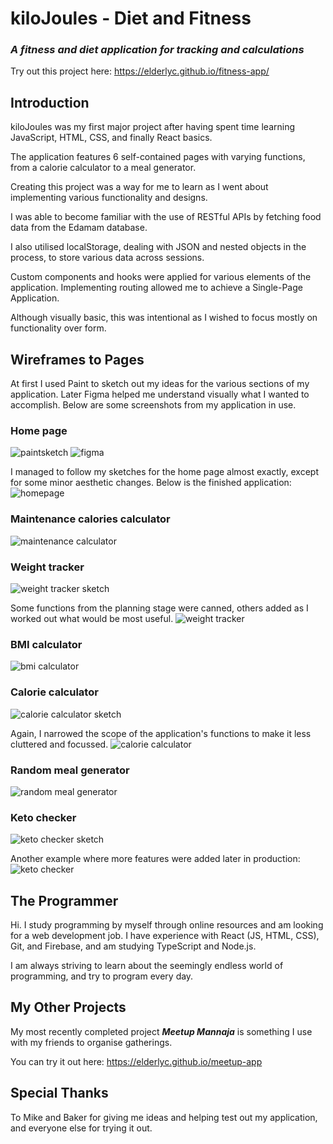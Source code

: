 # kiloJoules - Diet and Fitness

### _A fitness and diet application for tracking and calculations_

Try out this project here: https://elderlyc.github.io/fitness-app/

## Introduction

kiloJoules was my first major project after having spent time learning JavaScript, HTML, CSS, and finally React basics.

The application features 6 self-contained pages with varying functions, from a calorie calculator to a meal generator.

Creating this project was a way for me to learn as I went about implementing various functionality and designs.

I was able to become familiar with the use of RESTful APIs by fetching food data from the Edamam database.

I also utilised localStorage, dealing with JSON and nested objects in the process, to store various data across sessions.

Custom components and hooks were applied for various elements of the application. Implementing routing allowed me to achieve a Single-Page Application.

Although visually basic, this was intentional as I wished to focus mostly on functionality over form.

## Wireframes to Pages

At first I used Paint to sketch out my ideas for the various sections of my application. Later Figma helped me understand visually what I wanted to accomplish.
Below are some screenshots from my application in use.

### Home page

![paintsketch](./src/screenshots/fitness%20app%20paint.png) ![figma](./src/screenshots/Fitness%20app%20figma.png)

I managed to follow my sketches for the home page almost exactly, except for some minor aesthetic changes. Below is the finished application:
![homepage](./src/screenshots/homepage.png)

### Maintenance calories calculator

![maintenance calculator](./src/screenshots/maintenance.PNG)

### Weight tracker

![weight tracker sketch](./src/screenshots/weight-tracker-blueprint.png)

Some functions from the planning stage were canned, others added as I worked out what would be most useful.
![weight tracker](./src/screenshots/weighttracker.PNG)

### BMI calculator

![bmi calculator](./src/screenshots/bmi.PNG)

### Calorie calculator

![calorie calculator sketch](./src/screenshots/daily-calories-blueprint%20v2.png)

Again, I narrowed the scope of the application's functions to make it less cluttered and focussed.
![calorie calculator](./src/screenshots/calorie%20calc.PNG)

### Random meal generator

![random meal generator](./src/screenshots/randommeal.PNG)

### Keto checker

![keto checker sketch](./src/screenshots/keto-checker-blueprint.png)

Another example where more features were added later in production:
![keto checker](./src/screenshots/ketochecker.PNG)

## The Programmer

Hi. I study programming by myself through online resources and am looking for a web development job. I have experience with React (JS, HTML, CSS), Git, and Firebase, and am studying TypeScript and Node.js.

I am always striving to learn about the seemingly endless world of programming, and try to program every day.

## My Other Projects

My most recently completed project _**Meetup Mannaja**_ is something I use with my friends to organise gatherings.

You can try it out here: https://elderlyc.github.io/meetup-app

## Special Thanks

To Mike and Baker for giving me ideas and helping test out my application, and everyone else for trying it out.
